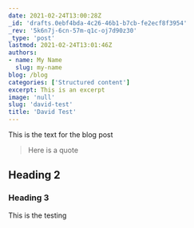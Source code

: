 ```yaml
---
date: 2021-02-24T13:00:28Z
_id: 'drafts.0ebf4bda-4c26-46b1-b7cb-fe2ecf8f3954'
_rev: '5k6n7j-6cn-57m-q1c-oj7d90z30'
_type: 'post'
lastmod: 2021-02-24T13:01:46Z
authors: 
- name: My Name
  slug: my-name
blog: /blog
categories: ['Structured content']
excerpt: This is an excerpt
image: 'null'
slug: 'david-test'
title: 'David Test'
---
```


This is the text for the blog post



> Here is a quote



## Heading 2

### Heading 3



This is the testing